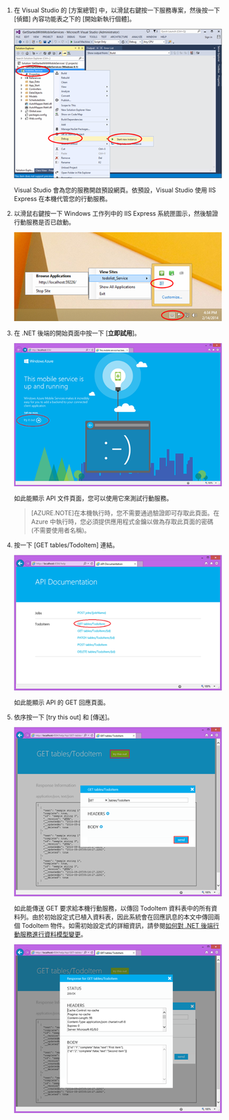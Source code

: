
1. 在 Visual Studio 的 [方案總管] 中，以滑鼠右鍵按一下服務專案，然後按一下 [偵錯] 內容功能表之下的 [開始新執行個體]。

    ![start mobile service project locally](./media/mobile-services-dotnet-backend-test-local-service-api-documentation/vs-start-debug-service-project.png)

    Visual Studio 會為您的服務開啟預設網頁。依預設，Visual Studio 使用 IIS Express 在本機代管您的行動服務。

2. 以滑鼠右鍵按一下 Windows 工作列中的 IIS Express 系統匣圖示，然後驗證行動服務是否已啟動。

	 ![verify the mobile service in the taskbar](./media/mobile-services-dotnet-backend-test-local-service-api-documentation/iis-express-tray.png)

3. 在 .NET 後端的開始頁面中按一下 [**立即試用**]。

    ![mobile service start up page](./media/mobile-services-dotnet-backend-test-local-service-api-documentation/service-welcome-page.png)

    如此能顯示 API 文件頁面，您可以使用它來測試行動服務。

	>[AZURE.NOTE]在本機執行時，您不需要通過驗證即可存取此頁面。在 Azure 中執行時，您必須提供應用程式金鑰以做為存取此頁面的密碼 (不需要使用者名稱)。

4. 按一下 [GET tables/TodoItem] 連結。

	![](./media/mobile-services-dotnet-backend-test-local-service-api-documentation/service-api-documentation-page.png)
   	
	如此能顯示 API 的 GET 回應頁面。

5. 依序按一下 [try this out] 和 [傳送]。
 
	![](./media/mobile-services-dotnet-backend-test-local-service-api-documentation/service-try-this-out-get-todoitems.png)

	如此能傳送 GET 要求給本機行動服務，以傳回 TodoItem 資料表中的所有資料列。由於初始設定式已植入資料表，因此系統會在回應訊息的本文中傳回兩個 TodoItem 物件。如需初始設定式的詳細資訊，請參閱[如何對 .NET 後端行動服務進行資料模型變更](../articles/mobile-services-dotnet-backend-how-to-use-code-first-migrations.md)。

	![](./media/mobile-services-dotnet-backend-test-local-service-api-documentation/service-try-this-out-get-response.png)

<!---HONumber=62-->